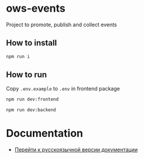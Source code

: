# ows-events

Project to promote, publish and collect events

## How to install

```bash
npm run i
```

## How to run

Copy `.env.example` to `.env` in frontend package

```bash
npm run dev:frontend
```

```bash
npm run dev:backend
```

# Documentation
 - [Перейти к русскоязычной версии документации](documentation/ru-documentation.md)